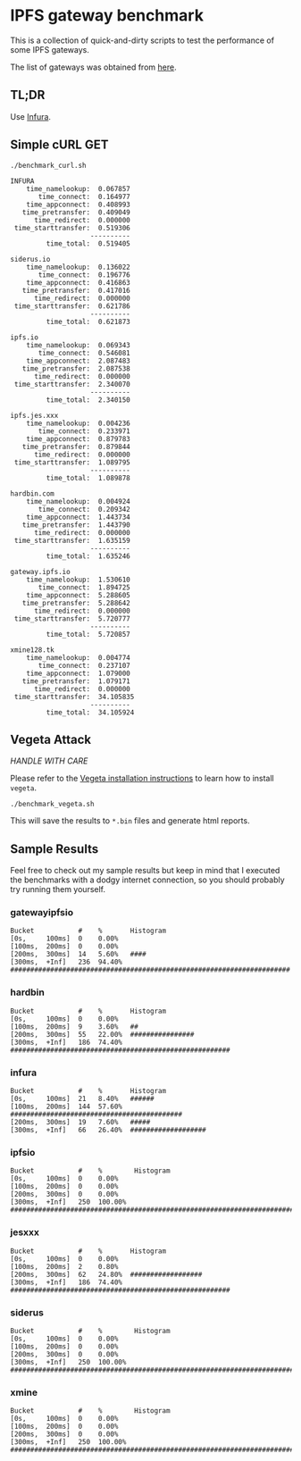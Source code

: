 # IPFS gateway benchmark

This is a collection of quick-and-dirty scripts to test the performance of some IPFS gateways.

The list of gateways was obtained from [here](https://ipfs.io/ipfs/QmR4P4szLnHfyQic7B19kGTjKYY1jnkb5U4YxTijNmPPAY/).

## TL;DR

Use [Infura](https://infura.io/).

## Simple cURL GET

```
./benchmark_curl.sh
```

```
INFURA
    time_namelookup:  0.067857
       time_connect:  0.164977
    time_appconnect:  0.408993
   time_pretransfer:  0.409049
      time_redirect:  0.000000
 time_starttransfer:  0.519306
                    ----------
         time_total:  0.519405

siderus.io
    time_namelookup:  0.136022
       time_connect:  0.196776
    time_appconnect:  0.416863
   time_pretransfer:  0.417016
      time_redirect:  0.000000
 time_starttransfer:  0.621786
                    ----------
         time_total:  0.621873

ipfs.io
    time_namelookup:  0.069343
       time_connect:  0.546081
    time_appconnect:  2.087483
   time_pretransfer:  2.087538
      time_redirect:  0.000000
 time_starttransfer:  2.340070
                    ----------
         time_total:  2.340150

ipfs.jes.xxx
    time_namelookup:  0.004236
       time_connect:  0.233971
    time_appconnect:  0.879783
   time_pretransfer:  0.879844
      time_redirect:  0.000000
 time_starttransfer:  1.089795
                    ----------
         time_total:  1.089878

hardbin.com
    time_namelookup:  0.004924
       time_connect:  0.209342
    time_appconnect:  1.443734
   time_pretransfer:  1.443790
      time_redirect:  0.000000
 time_starttransfer:  1.635159
                    ----------
         time_total:  1.635246

gateway.ipfs.io
    time_namelookup:  1.530610
       time_connect:  1.894725
    time_appconnect:  5.288605
   time_pretransfer:  5.288642
      time_redirect:  0.000000
 time_starttransfer:  5.720777
                    ----------
         time_total:  5.720857

xmine128.tk
    time_namelookup:  0.004774
       time_connect:  0.237107
    time_appconnect:  1.079000
   time_pretransfer:  1.079171
      time_redirect:  0.000000
 time_starttransfer:  34.105835
                    ----------
         time_total:  34.105924
```

## Vegeta Attack

*HANDLE WITH CARE*

Please refer to the [Vegeta installation instructions](https://github.com/tsenart/vegeta#install) to learn how to install `vegeta`.

```
./benchmark_vegeta.sh
```

This will save the results to `*.bin` files and generate html reports.

## Sample Results

Feel free to check out my sample results but keep in mind that I executed the benchmarks with a dodgy internet connection, so you should probably try running them yourself.

### gatewayipfsio
```
Bucket           #    %       Histogram
[0s,     100ms]  0    0.00%   
[100ms,  200ms]  0    0.00%   
[200ms,  300ms]  14   5.60%   ####
[300ms,  +Inf]   236  94.40%  ######################################################################
```

### hardbin
```
Bucket           #    %       Histogram
[0s,     100ms]  0    0.00%   
[100ms,  200ms]  9    3.60%   ##
[200ms,  300ms]  55   22.00%  ################
[300ms,  +Inf]   186  74.40%  #######################################################
```

### infura
```
Bucket           #    %       Histogram
[0s,     100ms]  21   8.40%   ######
[100ms,  200ms]  144  57.60%  ###########################################
[200ms,  300ms]  19   7.60%   #####
[300ms,  +Inf]   66   26.40%  ###################
```

### ipfsio
```
Bucket           #    %        Histogram
[0s,     100ms]  0    0.00%    
[100ms,  200ms]  0    0.00%    
[200ms,  300ms]  0    0.00%    
[300ms,  +Inf]   250  100.00%  ###########################################################################
```

### jesxxx
```
Bucket           #    %       Histogram
[0s,     100ms]  0    0.00%   
[100ms,  200ms]  2    0.80%   
[200ms,  300ms]  62   24.80%  ##################
[300ms,  +Inf]   186  74.40%  #######################################################
```

### siderus
```
Bucket           #    %        Histogram
[0s,     100ms]  0    0.00%    
[100ms,  200ms]  0    0.00%    
[200ms,  300ms]  0    0.00%    
[300ms,  +Inf]   250  100.00%  ###########################################################################
```

### xmine
```
Bucket           #    %        Histogram
[0s,     100ms]  0    0.00%    
[100ms,  200ms]  0    0.00%    
[200ms,  300ms]  0    0.00%    
[300ms,  +Inf]   250  100.00%  ###########################################################################
```
